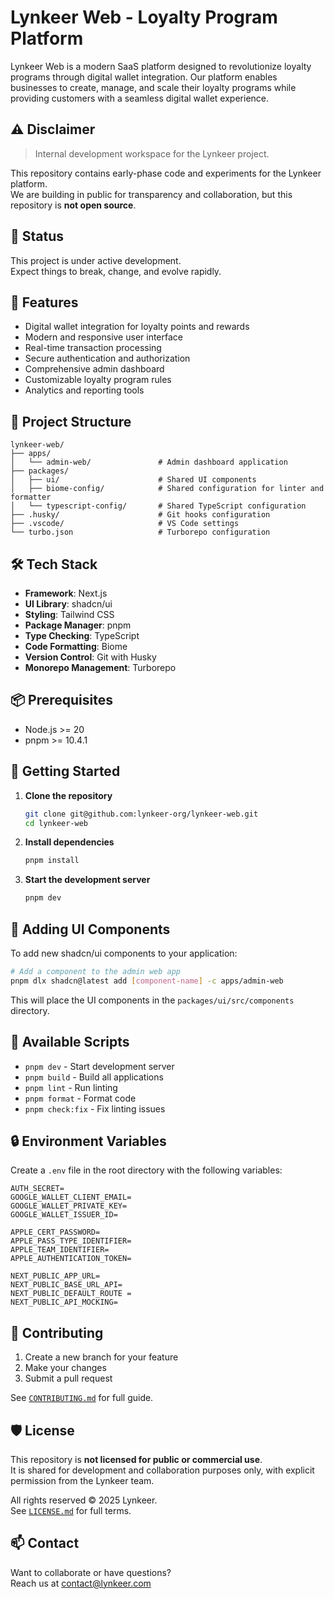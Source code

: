 # Lynkeer Web - Loyalty Program Platform

Lynkeer Web is a modern SaaS platform designed to revolutionize loyalty programs through digital wallet integration. Our platform enables businesses to create, manage, and scale their loyalty programs while providing customers with a seamless digital wallet experience.

## ⚠️ Disclaimer 
> Internal development workspace for the Lynkeer project.

This repository contains early-phase code and experiments for the Lynkeer platform.  
We are building in public for transparency and collaboration, but this repository is **not open source**.

## 🚧 Status

This project is under active development.  
Expect things to break, change, and evolve rapidly.

## 🚀 Features

- Digital wallet integration for loyalty points and rewards
- Modern and responsive user interface
- Real-time transaction processing
- Secure authentication and authorization
- Comprehensive admin dashboard
- Customizable loyalty program rules
- Analytics and reporting tools

## 📁 Project Structure

```
lynkeer-web/
├── apps/
│   └── admin-web/               # Admin dashboard application
├── packages/
│   ├── ui/                      # Shared UI components
│   ├── biome-config/            # Shared configuration for linter and formatter
│   └── typescript-config/       # Shared TypeScript configuration
├── .husky/                      # Git hooks configuration
├── .vscode/                     # VS Code settings
└── turbo.json                   # Turborepo configuration
```

## 🛠️ Tech Stack

- **Framework**: Next.js
- **UI Library**: shadcn/ui
- **Styling**: Tailwind CSS
- **Package Manager**: pnpm
- **Type Checking**: TypeScript
- **Code Formatting**: Biome
- **Version Control**: Git with Husky
- **Monorepo Management**: Turborepo

## 📦 Prerequisites

- Node.js >= 20
- pnpm >= 10.4.1

## 🚀 Getting Started

1. **Clone the repository**
   ```bash
   git clone git@github.com:lynkeer-org/lynkeer-web.git
   cd lynkeer-web
   ```

2. **Install dependencies**
   ```bash
   pnpm install
   ```

3. **Start the development server**
   ```bash
   pnpm dev
   ```

## 🎨 Adding UI Components

To add new shadcn/ui components to your application:

```bash
# Add a component to the admin web app
pnpm dlx shadcn@latest add [component-name] -c apps/admin-web
```

This will place the UI components in the `packages/ui/src/components` directory.

## 📝 Available Scripts

- `pnpm dev` - Start development server
- `pnpm build` - Build all applications
- `pnpm lint` - Run linting
- `pnpm format` - Format code
- `pnpm check:fix` - Fix linting issues

## 🔒 Environment Variables

Create a `.env` file in the root directory with the following variables:

```env
AUTH_SECRET=
GOOGLE_WALLET_CLIENT_EMAIL=
GOOGLE_WALLET_PRIVATE_KEY=
GOOGLE_WALLET_ISSUER_ID=

APPLE_CERT_PASSWORD=
APPLE_PASS_TYPE_IDENTIFIER=
APPLE_TEAM_IDENTIFIER=
APPLE_AUTHENTICATION_TOKEN=

NEXT_PUBLIC_APP_URL=
NEXT_PUBLIC_BASE_URL_API=
NEXT_PUBLIC_DEFAULT_ROUTE = 
NEXT_PUBLIC_API_MOCKING=
```

## 🤝 Contributing

1. Create a new branch for your feature
2. Make your changes
3. Submit a pull request

See [`CONTRIBUTING.md`](./CONTRIBUTING.md) for full guide.

## 🛡️ License

This repository is **not licensed for public or commercial use**.  
It is shared for development and collaboration purposes only, with explicit permission from the Lynkeer team.

All rights reserved © 2025 Lynkeer.  
See [`LICENSE.md`](./LICENSE.md) for full terms.

## 📫 Contact

Want to collaborate or have questions?  
Reach us at [contact@lynkeer.com](mailto:contact@lynkeer.com)
